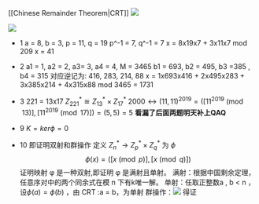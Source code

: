 [[Chinese Remainder Theorem|CRT]]
![](https://img.ynchen.me/2022/11/2452a08f00e6deac1ed5cf3054a5ff57.webp)

![](https://img.ynchen.me/2022/12/1db38e80a42a7750bab0abe0ed0fafe1.webp)

- 1
a = 8, b = 3, p = 11, q = 19 p^-1 = 7, q^-1 = 7
x = 8x19x7 + 3x11x7 mod 209
x = 41

- 2
a1 = 1, a2 = 2, a3= 3, a4 = 4, M = 3465
b1  = 693, b2 = 495, b3 =385 , b4 = 315
对应逆记为: 416, 283, 214, 88
x = 1x693x416 + 2x495x283 + 3x385x214 + 4x315x88 mod 3465 = 1731

- 3
221 = 13x17
$Z_{221}^{*} \cong Z_{13}^{*} \times Z_{17}^{*}$
$2000 \leftrightarrow (11, 11)^{2019} = ([11^{2019} \pmod{13}], [11^{2019} \pmod{17}]) = (5, 5) = 5$
**看漏了后面两题明天补上QAQ**
- 9
$K = ker\phi = {0}$

- 10
即证明双射和群操作
定义 $Z^{*}_{n} \to Z^{*}_{p} \times Z^{*}_{q}$ 为 $\phi$
$$\phi(x) = ([x \pmod{p}], [x \pmod{q}])$$
证明映射 φ 是一种双射,即证明 φ 是满射且单射。
满射：根据中国剩余定理，任意序对中的两个同余式在模 n 下有k唯一解。
单射：任取正整数a , b < n ，设$\phi(a) = \phi(b)$ ，由 CRT :a = b，为单射
群操作：![](https://img.ynchen.me/2022/12/eeaf911de2e8cd9bc04396bd65d8e73c.webp)
得证